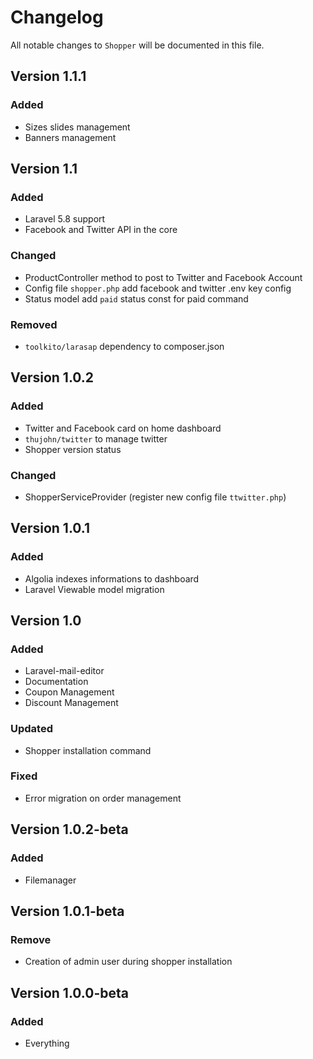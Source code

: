 # Changelog

All notable changes to `Shopper` will be documented in this file.

## Version 1.1.1
### Added
- Sizes slides management
- Banners management

## Version 1.1
### Added
- Laravel 5.8 support
- Facebook and Twitter API in the core

### Changed
- ProductController method to post to Twitter and Facebook Account
- Config file `shopper.php` add facebook and twitter .env key config
- Status model add `paid` status const for paid command

### Removed
- `toolkito/larasap` dependency to composer.json

## Version 1.0.2
### Added
- Twitter and Facebook card on home dashboard
- `thujohn/twitter` to manage twitter 
- Shopper version status 

### Changed
- ShopperServiceProvider (register new config file `ttwitter.php`)

## Version 1.0.1
### Added
- Algolia indexes informations to dashboard
- Laravel Viewable model migration

## Version 1.0
### Added
- Laravel-mail-editor
- Documentation
- Coupon Management
- Discount Management

### Updated
- Shopper installation command

### Fixed
- Error migration on order management

## Version 1.0.2-beta
### Added
- Filemanager

## Version 1.0.1-beta 
### Remove
-  Creation of admin user during shopper installation

## Version 1.0.0-beta 
### Added
- Everything
